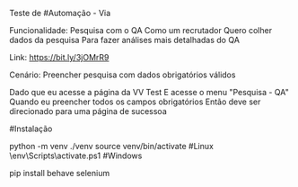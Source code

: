 Teste de #Automação - Via

Funcionalidade: Pesquisa com o QA Como um recrutador Quero colher dados da pesquisa Para fazer análises mais detalhadas do QA

Link: https://bit.ly/3jOMrR9

Cenário: Preencher pesquisa com dados obrigatórios válidos

Dado que eu acesse a página da VV Test E acesse o menu "Pesquisa - QA" Quando eu preencher todos os campos obrigatórios Então deve ser direcionado para uma página de sucessoa

#Instalação

python -m venv ./venv
source venv/bin/activate #Linux
\env\Scripts\activate.ps1 #Windows

pip install behave selenium
